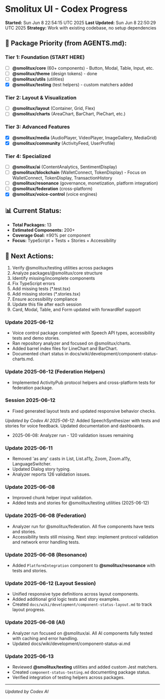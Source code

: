# Smolitux UI - Codex Progress

**Started:** Sun Jun  8 22:54:15 UTC 2025
**Last Updated:** Sun Jun  8 22:50:29 UTC 2025
**Strategy:** Work with existing codebase, no setup dependencies

## 🎯 Package Priority (from AGENTS.md):

### Tier 1: Foundation (START HERE)
- [ ] **@smolitux/core** (60+ components) - Button, Modal, Table, Input, etc.
- [ ] **@smolitux/theme** (design tokens) - done
- [ ] **@smolitux/utils** (utilities)
- [x] **@smolitux/testing** (test helpers) - custom matchers added

### Tier 2: Layout & Visualization
- [ ] **@smolitux/layout** (Container, Grid, Flex)
- [ ] **@smolitux/charts** (AreaChart, BarChart, PieChart, etc.)

### Tier 3: Advanced Features
- [x] **@smolitux/media** (AudioPlayer, VideoPlayer, ImageGallery, MediaGrid)
- [x] **@smolitux/community** (ActivityFeed, UserProfile)

### Tier 4: Specialized
- [ ] **@smolitux/ai** (ContentAnalytics, SentimentDisplay)
- [ ] **@smolitux/blockchain** (WalletConnect, TokenDisplay) - Focus on WalletConnect, TokenDisplay, TransactionHistory
- [ ] **@smolitux/resonance** (governance, monetization, platform integration)
- [ ] **@smolitux/federation** (cross-platform)
- [x] **@smolitux/voice-control** (voice engines)

## 📊 Current Status:
- **Total Packages:** 13
- **Estimated Components:** 200+
- **Coverage Goal:** ≥90% per component
- **Focus:** TypeScript + Tests + Stories + Accessibility

## 🚀 Next Actions:
1. Verify @smolitux/testing utilities across packages
2. Analyze packages/@smolitux/core structure
3. Identify missing/incomplete components
4. Fix TypeScript errors
5. Add missing tests (*.test.tsx)
6. Add missing stories (*.stories.tsx)
7. Ensure accessibility compliance
8. Update this file after each session
9. Card, Modal, Table, and Form updated with forwardRef support

### Update 2025-06-12
- Voice control package completed with Speech API types, accessibility tests and demo stories.
- Ran repository analyzer and focused on @smolitux/charts.
- Added barrel index files for LineChart and BarChart.
- Documented chart status in docs/wiki/development/component-status-charts.md.

### Update 2025-06-12 (Federation Helpers)
- Implemented ActivityPub protocol helpers and cross-platform tests for federation package.

### Session 2025-06-12
- Fixed generated layout tests and updated responsive behavior checks.

_Updated by Codex AI_
_2025-06-12_: Added SpeechSynthesizer with tests and stories for voice feedback. Updated documentation and dashboards.
- 2025-06-08: Analyzer run - 120 validation issues remaining
### Update 2025-06-11
- Removed 'as any' casts in List, List.a11y, Zoom, Zoom.a11y, LanguageSwitcher.
- Updated Dialog story typing.
- Analyzer reports 126 validation issues.
### Update 2025-06-08
- Improved chunk helper input validation.
- Added tests and stories for @smolitux/testing utilities (2025-06-12)
### Update 2025-06-08 (Federation)
- Analyzer run for @smolitux/federation. All five components have tests and stories.
- Accessibility tests still missing. Next step: implement protocol validation and network error handling tests.
### Update 2025-06-08 (Resonance)
- Added `PlatformIntegration` component to **@smolitux/resonance** with tests and stories.
### Update 2025-06-12 (Layout Session)
- Unified responsive type definitions across layout components.
- Added additional grid logic tests and story examples.
- Created `docs/wiki/development/component-status-layout.md` to track layout progress.
### Update 2025-06-08 (AI)
- Analyzer run focused on @smolitux/ai. All AI components fully tested with caching and error handling.
- Updated docs/wiki/development/component-status-ai.md
### Update 2025-06-13
- Reviewed **@smolitux/testing** utilities and added custom Jest matchers.
- Created `component-status-testing.md` documenting package status.
- Verified integration of testing helpers across packages.

---
_Updated by Codex AI_
